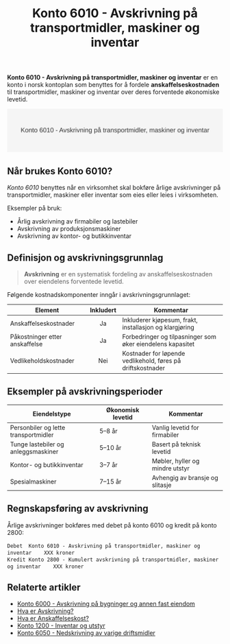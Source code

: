 ﻿---
title: "Konto 6010 - Avskrivning på transportmidler, maskiner og inventar"
meta_title: "6010"
meta_description: '**Konto 6010 - Avskrivning på transportmidler, maskiner og inventar** er en konto i norsk kontoplan som benyttes for å fordele **anskaffelseskostnaden** til t...'
slug: 6010
type: blog
layout: pages/single
---

**Konto 6010 - Avskrivning på transportmidler, maskiner og inventar** er en konto i norsk kontoplan som benyttes for å fordele **anskaffelseskostnaden** til transportmidler, maskiner og inventar over deres forventede økonomiske levetid.

![Illustrasjon av konto 6010 - Avskrivning på transportmidler, maskiner og inventar](6010-avskrivning-pa-transportmidler-mask-og-invent-image.svg)

## Når brukes Konto 6010?

*Konto 6010* benyttes når en virksomhet skal bokføre årlige avskrivninger på transportmidler, maskiner eller inventar som eies eller leies i virksomheten.

Eksempler på bruk:

* Årlig avskrivning av firmabiler og lastebiler
* Avskrivning av produksjonsmaskiner
* Avskrivning av kontor- og butikkinventar

## Definisjon og avskrivningsgrunnlag

> **Avskrivning** er en systematisk fordeling av anskaffelseskostnaden over eiendelens forventede levetid.

Følgende kostnadskomponenter inngår i avskrivningsgrunnlaget:

| Element                        | Inkludert | Kommentar                                                    |
|--------------------------------|:---------:|--------------------------------------------------------------|
| Anskaffelseskostnader          | Ja        | Inkluderer kjøpesum, frakt, installasjon og klargjøring     |
| Påkostninger etter anskaffelse | Ja        | Forbedringer og tilpasninger som øker eiendelens kapasitet  |
| Vedlikeholdskostnader          | Nei       | Kostnader for løpende vedlikehold, føres på driftskostnader |

## Eksempler på avskrivningsperioder

| Eiendelstype                            | Økonomisk levetid | Kommentar                           |
|-----------------------------------------|-------------------|-------------------------------------|
| Personbiler og lette transportmidler    | 5–8 år            | Vanlig levetid for firmabiler       |
| Tunge lastebiler og anleggsmaskiner     | 5–10 år           | Basert på teknisk levetid           |
| Kontor- og butikkinventar               | 3–7 år            | Møbler, hyller og mindre utstyr     |
| Spesialmaskiner                         | 7–15 år           | Avhengig av bransje og slitasje     |

## Regnskapsføring av avskrivning

Årlige avskrivninger bokføres med debet på konto 6010 og kredit på konto 2800:

```text
Debet  Konto 6010 - Avskrivning på transportmidler, maskiner og inventar    XXX kroner
Kredit Konto 2800 - Kumulert avskrivning på transportmidler, maskiner og inventar    XXX kroner
```

## Relaterte artikler

* [Konto 6000 - Avskrivning på bygninger og annen fast eiendom](/blogs/kontoplan/6000-avskrivning-pa-bygninger-og-annen-fast-eiendom "Konto 6000 - Avskrivning på bygninger og annen fast eiendom")
* [Hva er Avskrivning?](/blogs/regnskap/hva-er-avskrivning "Hva er Avskrivning i Regnskap? Metoder, Beregning og Praktiske Eksempler")
* [Hva er Anskaffelseskost?](/blogs/regnskap/hva-er-anskaffelseskost "Hva er Anskaffelseskost? Komplett Guide til Beregning og Regnskapsføring")
* [Konto 1200 - Inventar og utstyr](/blogs/kontoplan/1200-inventar-og-utstyr "Konto 1200 - Inventar og utstyr")
* [Konto 6050 - Nedskrivning av varige driftsmidler](/blogs/kontoplan/6050-nedskrivning-av-varige-driftsmidler "Konto 6050 - Nedskrivning av varige driftsmidler")







